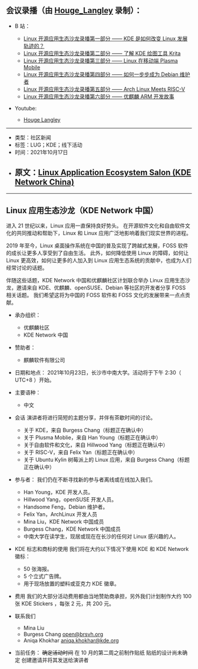 ## 会议录播（由 [Houge_Langley](https://github.com/HougeLangley) 录制）：

- B 站：
  - [Linux 开源应用生态沙龙录播第一部分 —— KDE 是如何改变 Linux 发展轨迹的？](https://www.bilibili.com/video/BV1nQ4y1q7iY?spm_id_from=333.999.0.0)
  - [Linux 开源应用生态沙龙录播第二部分 —— 了解 KDE 绘图工具 Krita](https://www.bilibili.com/video/BV1xq4y1G7A6?spm_id_from=333.999.0.0)
  - [Linux 开源应用生态沙龙录播第三部分 —— Linux 在移动端 Plasma Mobile](https://www.bilibili.com/video/BV1YQ4y1q7BQ?spm_id_from=333.999.0.0)
  - [Linux 开源应用生态沙龙录播第四部分 —— 如何一步步成为 Debian 维护者](https://www.bilibili.com/video/BV12R4y1J7y2?spm_id_from=333.999.0.0)
  - [ Linux 开源应用生态沙龙录播第五部分 —— Arch Linux Meets RISC-V](https://www.bilibili.com/video/BV1Tq4y1R7kc?spm_id_from=333.999.0.0)
  - [Linux 开源应用生态沙龙录播第六部分 —— 优麒麟 ARM 开发故事](https://www.bilibili.com/video/BV16P4y1L7tA?spm_id_from=333.999.0.0)

- Youtube:
  - [Houge Langley](https://www.youtube.com/channel/UC7h0cmpGuMcq2g1LXzykEIw/videos)
----

- 类型：社区新闻
- 标签：LUG；KDE；线下活动
- 时间：2021年10月17日
- ## <strong>原文：[Linux Application Ecosystem Salon (KDE Network China)](https://phabricator.kde.org/T14870)</strong>

-----

## Linux 应用生态沙龙（KDE Network 中国）

进入 21 世纪以来，Linux 应用一直保持良好势头。 在开源软件文化和自由软件文化的共同推动和帮助下，Linux 和 Linux 应用广泛地影响着我们现实世界的进程。

2019 年至今，Linux 桌面操作系统在中国的普及实现了跨越式发展，FOSS 软件的成长让更多人享受到了自由生活。 此外，如何降低使用 Linux 的障碍，如何让 Linux 更高效，如何让更多的人加入到 Linux 应用生态系统的贡献中，也成为人们经常讨论的话题。

伴随这些话题，KDE Network 中国和优麒麟社区计划联合举办 Linux 应用生态沙龙，邀请来自 KDE、优麒麟、openSUSE、Debian 等社区的开发者分享 FOSS 相关话题。 我们希望这将为中国的 FOSS 软件和 FOSS 文化的发展带来一点点贡献。

- 承办组织：
  - 优麒麟社区
  - KDE Network 中国

- 赞助者：
  - 麒麟软件有限公司

- 日期和地点：
2021年10月23日，长沙市中南大学。活动将于下午 2:30（ UTC+8 ）开始。

- 主要语种：
  - 中文

- 会话
  演讲者将进行简短的主题分享，并伴有茶歇时间的讨论。

  - 关于 KDE，来自 Burgess Chang（标题正在确认中）
  - 关于 Plusma Moblie，来自 Han Young（标题正在确认中）
  - 关于自由软件和文化，来自 Hillwood Yang（标题正在确认中）
  - 关于 RISC-V，来自 Felix Yan（标题正在确认中）
  - 关于 Ubuntu Kylin 树莓派上的 Linux 应用，来自 Burgess Chang（标题正在确认中）

- 参与者：
  我们仍在不断寻找新的参与者离线或在线加入我们。

  - Han Young，KDE 开发人员。
  - Hillwood Yang，openSUSE 开发人员。
  - Handsome Feng，Debian 维护者。
  - Felix Yan，ArchLinux 开发人员
  - Mina Liu，KDE Network 中国成员
  - Burgess Chang，KDE Network 中国成员
  - 中南大学在读学生，现居或现在在长沙的任何对 Linux 感兴趣的人。

- KDE 标志和商标的使用
  我们将在大约以下情况下使用 KDE 和 KDE Network 徽标：

  - 50 张海报。
  - 5 个立式广告牌。
  - 用于现场放置的塑料或亚克力 KDE 徽章。

- 费用
  我们的大部分活动费用都由当地赞助商承担，另外我们计划制作大约 100 张 KDE Stickers ，每张 2 元，共 200 元。

- 联系我们
  - Mina Liu
  - Burgess Chang <open@brsvh.org>
  - Aniqa Khokhar <aniqa.khokhar@kde.org>

- 当前任务：
  ~~确定活动时间~~
  在 10 月的第二周之前制作贴纸
  贴纸的设计尚未确定
  创建邀请并将其发送给演讲者